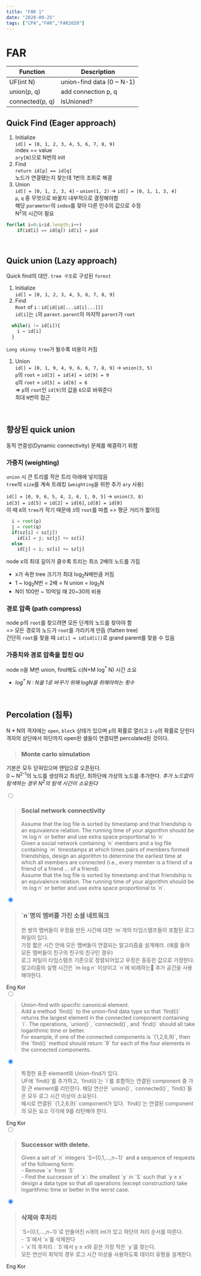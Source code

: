 ```yaml
---
title: "FAR 1"
date: "2020-09-25"
tags: ["CPA","FAR","FAR2020"]
---
```


# FAR

| Function        | Description               |
| - | - |
| UF(int N)       | union-find data (0 ~ N-1) |
| union(p, q)     | add connection p, q       |
| connected(p, q) | IsUnioned?                |

## Quick Find (Eager approach)
1. Initialize  
  `id[] = [0, 1, 2, 3, 4, 5, 6, 7, 8, 9]`  
  index == value  
  `ary[N]`으로 N번의 init  
1. Find  
  `return id[p] == id[q]`  
  노드가 연결됐는지 찾는데 1번의 조회로 해결
1. Union  
  `id[] = [0, 1, 2, 3, 4]` - `union(1, 2)` -> `id[] = [0, 1, 1, 3, 4]`  
  `p`, `q` 중 무엇으로 바꿀지 내부적으로 결정해야함  
  해당 `parameter`의 `index`를 찾아 다른 인수의 값으로 수정  
  N<sup>2</sup>의 시간이 필요
  ```js
  for(let i=0;i<id.length;i++)
      if(id[i] == id[q]) id[i] = pid
  ```

&nbsp;

## Quick union (Lazy approach)
Quick find의 대안. `tree 구조`로 구성된 `forest`
1. Initialize  
`id[] = [0, 1, 2, 3, 4, 5, 6, 7, 8, 9]`
1. Find  
  `Root` of `i` : `id[id[id[...id[i]...]]]`  
    `id[i]`는 `i`의 `parent`. `parent`의 마지막 `parent`가 `root`  
  ```js
    while(i != id[i]){
      i = id[i]
    }
  ```
  `Long skinny tree`가 될수록 비용이 커짐
1. Union  
  `id[] = [0, 1, 9, 4, 9, 6, 6, 7, 8, 9]` -> `union(3, 5)`  
  `p`의 `root` = `id[3] = id[4] = id[9] = 9`  
  `q`의 `root` = `id[5] = id[6] = 6`  
  => `p`의 `root`인 `id[9]`의 값을 `6`으로 바꿔준다  
  최대 `N`번의 접근

&nbsp;

## 향상된 quick union
동적 연결성(Dynamic connectivity) 문제를 해결하기 위함

### 가중치 (weighting)
`union` 시 큰 트리를 작은 트리 아래에 넣지않음  
`tree`의 `size`를 계속 트래킹 (`weighting`을 위한 추가 `ary` 사용)

`id[] = [0, 9, 6, 5, 4, 2, 6, 1, 0, 5]` -> `union(3, 8)`  
`id[3] = id[5] = id[2] = id[6]`, `id[8] = id[0]`  
  이 때 `8`의 `tree`가 작기 때문에 `3`의 `root`를 따름
=> 평균 거리가 짧아짐
```js
  i = root(p)
  j = root(q)
  if(sz[i] < sz[j])
    id[i] = j; sz[j] += sz[i]
  else
    id[j] = i; sz[i] += sz[j]
```
node x의 최대 깊이가 클수록 트리는 최소 2배의 노드를 가짐
  - x가 속한 tree 크기가 최대 log<sub>2</sub>N배만큼 커짐
  - 1 ~ log<sub>2</sub>N번 = 2배 = N
union = log<sub>2</sub>N
  - N이 100만 ~ 10억일 때 20~30의 비용

### 경로 압축 (path compress)
node p의 `root`를 찾으려면 모든 단계의 노드를 찾아야 함  
=> 모든 경로의 노드가 `root`를 가리키게 만듬 (flatten tree)  
간단히 `root`를 찾을 때 `id[i] = id[id[i]]`로 grand parent를 찾을 수 있음

### 가중치와 경로 압축을 합친 QU
node n을 M번 union, find해도 c(N+M log<sup>\*</sup> N) 시간 소요  
 - _log<sup>\*</sup> N : N을 1로 바꾸기 위해 logN을 취해야하는 횟수_

&nbsp;

## Percolation (침투)
N * N의 격자에는 `open`, `block` 상태가 있으며 `p`의 확률로 열리고 `1-p`의 확률로 닫힌다  
격자의 상단에서 하단까지 open된 셀들이 연결되면 percolated된 것이다.

> ### Monte carlo simulation
기본은 모두 닫혀있으며 랜덤으로 오픈된다.  
0 ~ N<sup>2-1</sup>의 노드를 생성하고 최상단, 최하단에 가상의 노드를 추가한다. _추가 노드없이 탐색하는 경우 N<sup>2</sup>의 탐색 시간이 소요된다_

<section class="tabs-container">
  <input class="tab" name="social-tab" id="eng-tab" type="radio" />
  <blockquote class="tab-content">
    <h3>Social network connectivity</h3>
    Assume that the log file is sorted by timestamp and that friendship is an equivalence relation. The running time of your algorithm should be `m log n` or better and use extra space proportional to `n`<br/>
    Given a social network containing `n` members and a log file containing `m` timestamps at which times pairs of members formed friendships, design an algorithm to determine the earliest time at which all members are connected (i.e., every member is a friend of a friend of a friend ... of a friend).<br/>
    Assume that the log file is sorted by timestamp and that friendship is an equivalence relation. The running time of your algorithm should be `m log n` or better and use extra space proportional to `n`.
  </blockquote>
  <input class="tab" name="social-tab" id="kor-tab" type="radio" checked />
  <blockquote class="tab-content">
    <h3>`n`명의 멤버를 가진 소셜 네트워크</h3>
    한 쌍의 멤버들이 우정을 만든 시간에 대한 `m`개의 타임스탬프들이 포함된 로그파일이 있다.<br/>
    가장 짧은 시간 안에 모든 멤버들이 연결되는 알고리즘을 설계해라. (예를 들어 모든 맴버들이 친구의 친구의 친구인 경우)<br/>
    로그 파일이 타임스탬프 기준으로 정렬되어있고 우정은 동등한 값으로 가정한다.<br/>
    알고리즘의 실행 시간은 `m log n` 이상이고 `n`에 비례하는 추가 공간을 사용해야한다.<br/>
  </blockquote>
  <div class="tabs-label">
    <label for="eng-tab">Eng</label>
    <label for="kor-tab">Kor</label>
  </div>
</section>

<section class="tabs-container">
  <input class="tab" name="tab" id="eng-tab2" type="radio" />
  <blockquote class="tab-content">
    Union-find with specific canonical element.<br/>
    Add a method `find()` to the union-find data type so that `find(i)` returns the largest element in the connected component containing `i`. The operations, `union()`, `connected()`, and `find()` should all take logarithmic time or better.<br/>
    For example, if one of the connected components is `{1,2,6,9}`, then the `find()` method should return `9` for each of the four elements in the connected components.
  </blockquote>
  <input class="tab" name="tab" id="kor-tab2" type="radio" checked />
  <blockquote class="tab-content">
    특정한 표준 element와 Union-find가 있다.<br/>
    UF에 `find()`를 추가하고, `find(i)`는 `i`를 포함하는 연결된 component 중 가장 큰 element를 리턴한다. 해당 연산은 `union()`, `connected()`, `find()`들은 모두 로그 시간 이상이 소요된다.<br/>
    예시로 연결된 `{1,2,6,9}` component가 있다. `find()`는 연결된 component의 모든 요소 각각에 9를 리턴해야 한다.
  </blockquote>
  <div class="tabs-label">
    <label for="eng-tab2">Eng</label>
    <label for="kor-tab2">Kor</label>
  </div>
</section>

<section class="tabs-container">
  <input class="tab" name="s-tab" id="eng-tab3" type="radio" />
  <blockquote class="tab-content">
  <h3>Successor with delete.</h3>
  Given a set of `n` integers `S={0,1,...,n−1}` and a sequence of requests of the following form:<br/>
  - Remove `x` from `S`<br/>
  - Find the successor of `x`: the smallest `y` in `S` such that `y ≥ x`<br/>
  design a data type so that all operations (except construction) take logarithmic time or better in the worst case.
  </blockquote>
  <input class="tab" name="s-tab" id="kor-tab3" type="radio" checked />
  <blockquote class="tab-content">
    <h3>삭제와 후처리</h3>
    `S={0,1,...,n−1}`로 만들어진 n개의 int가 있고 하단의 처리 순서를 따른다.<br/>
    - `S`에서 `x`를 삭제한다<br/>
    - `x`의 후처리 : `S`에서 y ≥ x와 같은 가장 작은 `y`를 찾는다.<br/>
    모든 연산이 최악의 경우 로그 시간 이상을 사용하도록 데이터 유형을 설계한다.
  </blockquote>
  <div class="tabs-label">
    <label for="eng-tab3">Eng</label>
    <label for="kor-tab3">Kor</label>
  </div>
</section>
